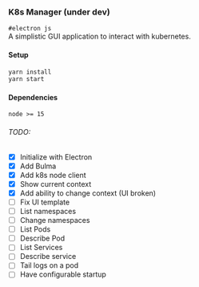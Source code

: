 ### K8s Manager (under dev)
`#electron js` </br>
    A simplistic GUI application to interact with kubernetes.


#### Setup
```sh
yarn install
yarn start
```

#### Dependencies

`node >= 15`


###### TODO:
- [X] Initialize with Electron
- [X] Add Bulma
- [X] Add k8s node client
- [X] Show current context
- [X] Add ability to change context (UI broken)
- [ ] Fix UI template
- [ ] List namespaces
- [ ] Change namespaces
- [ ] List Pods
- [ ] Describe Pod
- [ ] List Services
- [ ] Describe service
- [ ] Tail logs on a pod
- [ ] Have configurable startup
